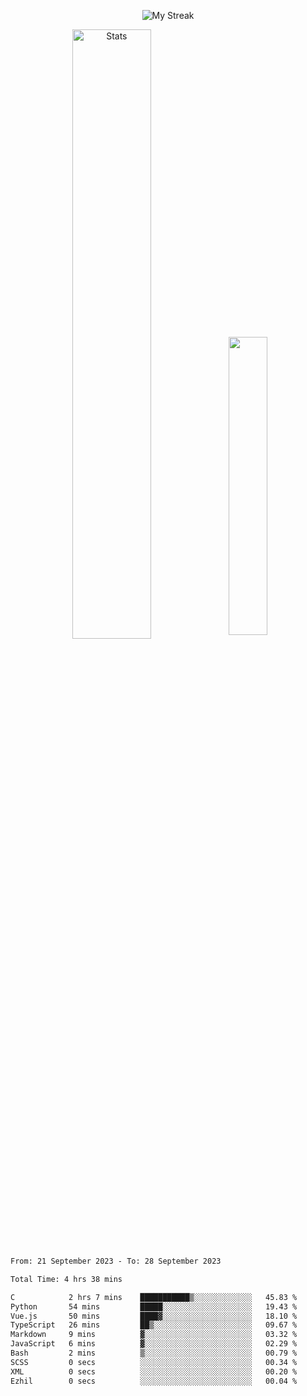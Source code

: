 <p align="center">
<picture>
  <source media="(prefers-color-scheme: dark)" srcset="http://github-readme-streak-stats.herokuapp.com?user=semolik&theme=dark&hide_border=true&background=DD272700">
  <img alt="My Streak" src="http://github-readme-streak-stats.herokuapp.com?user=semolik&hide_border=true">
</picture>
</p>
<div align="center">
  <picture>
    <source media="(prefers-color-scheme: dark)" srcset="https://github-readme-stats.vercel.app/api?username=semolik&show_icons=true&bg_color=DD272700&hide_border=true&theme=dark">
        <img alt="Stats" src="https://github-readme-stats.vercel.app/api?username=semolik&show_icons=true&bg_color=DD272700&hide_border=true" width="50%" >
  </picture>
  <sup>
  <picture>
  <source media="(prefers-color-scheme: dark)" srcset="https://github-readme-stats.vercel.app/api/top-langs/?username=semolik&layout=compact&hide_border=true&bg_color=DD272700&theme=dark">
  <img src="https://github-readme-stats.vercel.app/api/top-langs/?username=semolik&layout=compact&hide_border=true" width="35%" />
  </picture>
  </sup>
</div>
<!--START_SECTION:waka-->

```txt
From: 21 September 2023 - To: 28 September 2023

Total Time: 4 hrs 38 mins

C            2 hrs 7 mins    ███████████▒░░░░░░░░░░░░░   45.83 %
Python       54 mins         █████░░░░░░░░░░░░░░░░░░░░   19.43 %
Vue.js       50 mins         ████▓░░░░░░░░░░░░░░░░░░░░   18.10 %
TypeScript   26 mins         ██▒░░░░░░░░░░░░░░░░░░░░░░   09.67 %
Markdown     9 mins          ▓░░░░░░░░░░░░░░░░░░░░░░░░   03.32 %
JavaScript   6 mins          ▓░░░░░░░░░░░░░░░░░░░░░░░░   02.29 %
Bash         2 mins          ▒░░░░░░░░░░░░░░░░░░░░░░░░   00.79 %
SCSS         0 secs          ░░░░░░░░░░░░░░░░░░░░░░░░░   00.34 %
XML          0 secs          ░░░░░░░░░░░░░░░░░░░░░░░░░   00.20 %
Ezhil        0 secs          ░░░░░░░░░░░░░░░░░░░░░░░░░   00.04 %
```

<!--END_SECTION:waka-->

